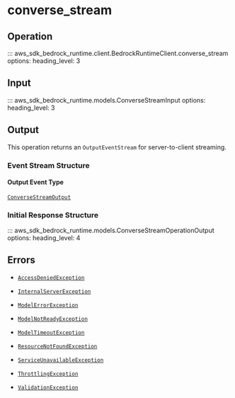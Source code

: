 # converse_stream

## Operation

::: aws_sdk_bedrock_runtime.client.BedrockRuntimeClient.converse_stream
    options:
        heading_level: 3

## Input

::: aws_sdk_bedrock_runtime.models.ConverseStreamInput
    options:
        heading_level: 3

## Output

This operation returns an `OutputEventStream` for server-to-client streaming.

### Event Stream Structure

#### Output Event Type

[`ConverseStreamOutput`](../unions/ConverseStreamOutput.md)

### Initial Response Structure

::: aws_sdk_bedrock_runtime.models.ConverseStreamOperationOutput
    options:
        heading_level: 4

## Errors

- [`AccessDeniedException`](../errors/AccessDeniedException.md)

- [`InternalServerException`](../errors/InternalServerException.md)

- [`ModelErrorException`](../errors/ModelErrorException.md)

- [`ModelNotReadyException`](../errors/ModelNotReadyException.md)

- [`ModelTimeoutException`](../errors/ModelTimeoutException.md)

- [`ResourceNotFoundException`](../errors/ResourceNotFoundException.md)

- [`ServiceUnavailableException`](../errors/ServiceUnavailableException.md)

- [`ThrottlingException`](../errors/ThrottlingException.md)

- [`ValidationException`](../errors/ValidationException.md)
